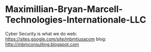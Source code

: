 # Maximillian-Bryan-Marcell-Technologies-Internationale-LLC
Cyber Security is what we do  web: https://sites.google.com/site/mbmtiusacom blog: http://mbmconsulting.blogspot.com
